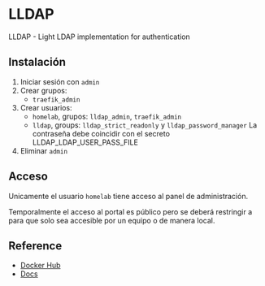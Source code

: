 # LLDAP

LLDAP - Light LDAP implementation for authentication

## Instalación

1. Iniciar sesión con `admin`
2. Crear grupos:
    - `traefik_admin`
3. Crear usuarios:
    - `homelab`, grupos: `lldap_admin`, `traefik_admin`
    - `lldap`, groups: `lldap_strict_readonly` y `lldap_password_manager`
      La contraseña debe coincidir con el secreto LLDAP_LDAP_USER_PASS_FILE
4. Eliminar `admin`

## Acceso

Unicamente el usuario `homelab` tiene acceso al panel de administración.

Temporalmente el acceso al portal es público pero se deberá restringir a para
que solo sea accesible por un equipo o de manera local.

## Reference

- [Docker Hub](https://hub.docker.com/r/lldap/lldap)
- [Docs](https://github.com/lldap/lldap/blob/main/README.md)
